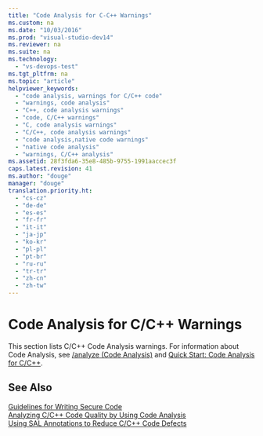 ```yaml
---
title: "Code Analysis for C-C++ Warnings"
ms.custom: na
ms.date: "10/03/2016"
ms.prod: "visual-studio-dev14"
ms.reviewer: na
ms.suite: na
ms.technology: 
  - "vs-devops-test"
ms.tgt_pltfrm: na
ms.topic: "article"
helpviewer_keywords: 
  - "code analysis, warnings for C/C++ code"
  - "warnings, code analysis"
  - "C++, code analysis warnings"
  - "code, C/C++ warnings"
  - "C, code analysis warnings"
  - "C/C++, code analysis warnings"
  - "code analysis,native code warnings"
  - "native code analysis"
  - "warnings, C/C++ analysis"
ms.assetid: 28f3fda6-35e8-485b-9755-1991aaccec3f
caps.latest.revision: 41
ms.author: "douge"
manager: "douge"
translation.priority.ht: 
  - "cs-cz"
  - "de-de"
  - "es-es"
  - "fr-fr"
  - "it-it"
  - "ja-jp"
  - "ko-kr"
  - "pl-pl"
  - "pt-br"
  - "ru-ru"
  - "tr-tr"
  - "zh-cn"
  - "zh-tw"
---
```

# Code Analysis for C/C++ Warnings
This section lists C/C++ Code Analysis warnings. For information about Code Analysis, see [/analyze (Code Analysis)](../Topic/-analyze%20\(Code%20Analysis\).md) and [Quick Start: Code Analysis for C/C++](../codequality/quick-start--code-analysis-for-c-c--.md).  
  
## See Also  
 [Guidelines for Writing Secure Code](assetId:///9892fd19-45cd-44b6-9fa8-10f1b5cb6ea4)   
 [Analyzing C/C++ Code Quality by Using Code Analysis](../codequality/analyzing-c-c---code-quality-by-using-code-analysis.md)   
 [Using SAL Annotations to Reduce C/C++ Code Defects](../codequality/using-sal-annotations-to-reduce-c-c---code-defects.md)